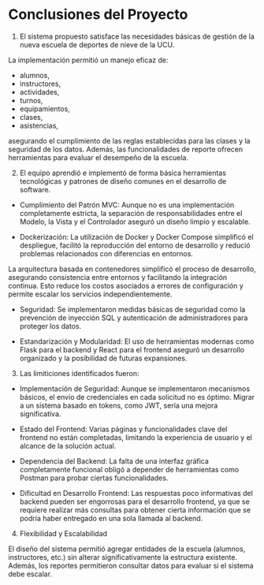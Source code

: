 # Conclusiones del Proyecto

1. El sistema propuesto satisface las necesidades básicas de gestión de la nueva escuela de deportes de nieve de la UCU.

La implementación permitió un manejo eficaz de:

- alumnos,
- instructores,
- actividades,
- turnos,
- equipamientos,
- clases,
- asistencias,

asegurando el cumplimiento de las reglas establecidas para las clases y la seguridad de los datos. Además, las funcionalidades de reporte ofrecen herramientas para evaluar el desempeño de la escuela.

2. El equipo aprendió e implementó de forma básica herramientas tecnológicas y patrones de diseño comunes en el desarrollo de software.

- Cumplimiento del Patrón MVC: Aunque no es una implementación completamente estricta, la separación de responsabilidades entre el Modelo, la Vista y el Controlador aseguró un diseño limpio y escalable.

- Dockerización: La utilización de Docker y Docker Compose simplificó el despliegue, facilitó la reproducción del entorno de desarrollo y redució problemas relacionados con diferencias en entornos.

La arquitectura basada en contenedores simplificó el proceso de desarrollo, asegurando consistencia entre entornos y facilitando la integración continua. Esto reduce los costos asociados a errores de configuración y permite escalar los servicios independientemente.

- Seguridad: Se implementaron medidas básicas de seguridad como la prevención de inyección SQL y autenticación de administradores para proteger los datos.

- Estandarización y Modularidad: El uso de herramientas modernas como Flask para el backend y React para el frontend aseguró un desarrollo organizado y la posibilidad de futuras expansiones.

3. Las limiticiones identificados fueron:

- Implementación de Seguridad: Aunque se implementaron mecanismos básicos, el envío de credenciales en cada solicitud no es óptimo. Migrar a un sistema basado en tokens, como JWT, sería una mejora significativa.

- Estado del Frontend: Varias páginas y funcionalidades clave del frontend no están completadas, limitando la experiencia de usuario y el alcance de la solución actual.

- Dependencia del Backend: La falta de una interfaz gráfica completamente funcional obligó a depender de herramientas como Postman para probar ciertas funcionalidades.

- Dificultad en Desarrollo Frontend: Las respuestas poco informativas del backend pueden ser engorrosas para el desarrollo frontend, ya que se requiere realizar más consultas para obtener cierta información que se podría haber entregado en una sola llamada al backend.

4. Flexibilidad y Escalabilidad

El diseño del sistema permitió agregar entidades de la escuela (alumnos, instructores, etc.) sin alterar significativamente la estructura existente. Además, los reportes permitieron consultar datos para evaluar si el sistema debe escalar.
